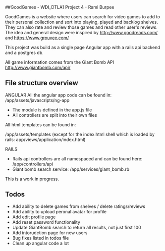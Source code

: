 ##GoodGames - WDI_DTLA1 Project 4 - Rami Burpee

GoodGames is a website where users can search for video games to add to their 
personal collection and sort into playing, played and backlog shelves. They
can also rate and review those games and read other user's reviews.
The idea and general design were inspired by http://www.goodreads.com/ and
https://www.grouvee.com/

This project was build as a single page Angular app with a rails api backend
and a postgres db. 

All game information comes from the Giant Bomb API http://www.giantbomb.com/api/


File structure overview
-----------------------
ANGULAR
All the angular app code can be found in:
/app/assets/javascripts/ng-app

* The module is defined in the app.js file 
* All controllers are split into their own files

All html templates can be found in:

/app/assets/templates
(except for the index.html shell which is loaded by rails:
app/views/application/index.html)


RAILS

* Rails api controllers are all namespaced and can be found here:
/app/controllers/api
* Giant bomb search service:
/app/services/giant_bomb.rb




This is a work in progress.

Todos
-----
* Add ability to delete games from shelves / delete ratings/reviews
* Add ability to upload peronal avatar for profile
* Add edit profile page
* Add reset password functionality
* Update GiantBomb search to return all results, not just first 100
* Add intorudction page for new users
* Bug fixes listed in todos file
* Clean up angular code a lot